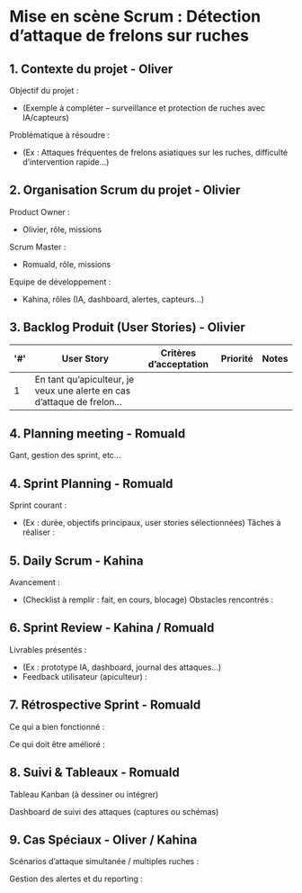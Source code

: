 # Mise en scène Scrum : Détection d’attaque de frelons sur ruches

## 1. Contexte du projet - Oliver

Objectif du projet :
- (Exemple à compléter – surveillance et protection de ruches avec IA/capteurs)

Problématique à résoudre :
- (Ex : Attaques fréquentes de frelons asiatiques sur les ruches, difficulté d’intervention rapide...)

## 2. Organisation Scrum du projet - Olivier

Product Owner :
- Olivier, rôle, missions

Scrum Master :
- Romuald, rôle, missions

Equipe de développement :
- Kahina, rôles (IA, dashboard, alertes, capteurs...)

## 3. Backlog Produit (User Stories) - Olivier

'#' |	User Story	                                                           | Critères d’acceptation | Priorité | Notes |
----|--------------------------------------------------------------------------|------------------------|----------|-------|
  1 |	En tant qu’apiculteur, je veux une alerte en cas d’attaque de frelon...|	                    |          |       |  2 |		                                                                   |                        |          |       |

## 4. Planning meeting - Romuald
Gant, gestion des sprint, etc...

## 4. Sprint Planning - Romuald

Sprint courant :
- (Ex : durée, objectifs principaux, user stories sélectionnées)
Tâches à réaliser :

## 5. Daily Scrum - Kahina

Avancement :
- (Checklist à remplir : fait, en cours, blocage)
Obstacles rencontrés :

## 6. Sprint Review - Kahina / Romuald

Livrables présentés :
- (Ex : prototype IA, dashboard, journal des attaques...)
- Feedback utilisateur (apiculteur) :

## 7. Rétrospective Sprint - Romuald

Ce qui a bien fonctionné :

Ce qui doit être amélioré :

## 8. Suivi & Tableaux - Romuald

Tableau Kanban (à dessiner ou intégrer)

Dashboard de suivi des attaques (captures ou schémas)

## 9. Cas Spéciaux - Oliver / Kahina

Scénarios d’attaque simultanée / multiples ruches :

Gestion des alertes et du reporting :


